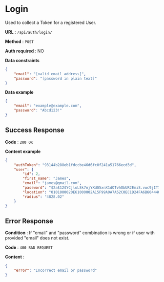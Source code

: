 # Login

Used to collect a Token for a registered User.

**URL** : `/api/auth/login/`

**Method** : `POST`

**Auth required** : NO

**Data constraints**

```json
{
    "email": "[valid email address]",
    "password": "[password in plain text]"
}
```

**Data example**

```json
{
    "email": "example@example.com",
    "password": "Abcd123!"
}
```

## Success Response

**Code** : `200 OK`

**Content example**

```json
{
    "authToken": "93144b288eb1fdccbe46d6fc0f241a51766ecd3d",
    "user": {
        "id": 2,
        "first_name": "James",
        "email": "james@gmail.com",
        "password": "$2a$12$YCjloLSk7njYXdG5xnX1dOTvhObUR2EmiS.vwc9jIT7Hv0zGzHSTy",
        "location": "0101000020E61000002A15F99A0A7A52C0EC1D24FA6B604440",
        "radius": "4828.02"
    }
}
```

## Error Response

**Condition** : If "email" and "password" combination is wrong or if user with provided "email" does not exist.

**Code** : `400 BAD REQUEST`

**Content** :

```json
{
    "error": "Incorrect email or password"
}
```
